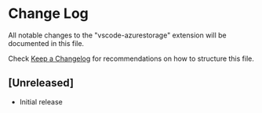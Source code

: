 # Change Log
All notable changes to the "vscode-azurestorage" extension will be documented in this file.

Check [Keep a Changelog](http://keepachangelog.com/) for recommendations on how to structure this file.

## [Unreleased]
- Initial release